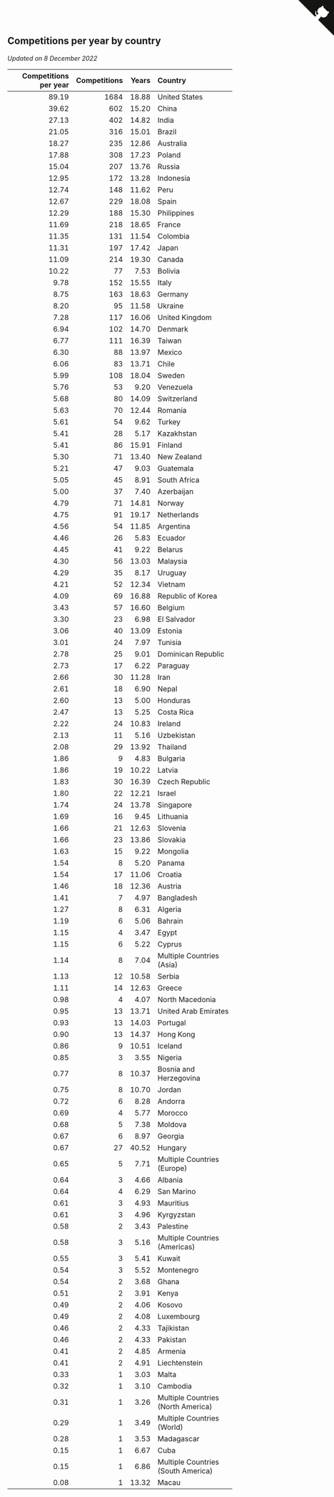 ## Competitions per year by country

*Updated on  8 December 2022*

| Competitions per year | Competitions | Years | Country |
| ---: | ---: | ---: | :--- |
| 89.19 | 1684 | 18.88 | United States |
| 39.62 | 602 | 15.20 | China |
| 27.13 | 402 | 14.82 | India |
| 21.05 | 316 | 15.01 | Brazil |
| 18.27 | 235 | 12.86 | Australia |
| 17.88 | 308 | 17.23 | Poland |
| 15.04 | 207 | 13.76 | Russia |
| 12.95 | 172 | 13.28 | Indonesia |
| 12.74 | 148 | 11.62 | Peru |
| 12.67 | 229 | 18.08 | Spain |
| 12.29 | 188 | 15.30 | Philippines |
| 11.69 | 218 | 18.65 | France |
| 11.35 | 131 | 11.54 | Colombia |
| 11.31 | 197 | 17.42 | Japan |
| 11.09 | 214 | 19.30 | Canada |
| 10.22 | 77 | 7.53 | Bolivia |
| 9.78 | 152 | 15.55 | Italy |
| 8.75 | 163 | 18.63 | Germany |
| 8.20 | 95 | 11.58 | Ukraine |
| 7.28 | 117 | 16.06 | United Kingdom |
| 6.94 | 102 | 14.70 | Denmark |
| 6.77 | 111 | 16.39 | Taiwan |
| 6.30 | 88 | 13.97 | Mexico |
| 6.06 | 83 | 13.71 | Chile |
| 5.99 | 108 | 18.04 | Sweden |
| 5.76 | 53 | 9.20 | Venezuela |
| 5.68 | 80 | 14.09 | Switzerland |
| 5.63 | 70 | 12.44 | Romania |
| 5.61 | 54 | 9.62 | Turkey |
| 5.41 | 28 | 5.17 | Kazakhstan |
| 5.41 | 86 | 15.91 | Finland |
| 5.30 | 71 | 13.40 | New Zealand |
| 5.21 | 47 | 9.03 | Guatemala |
| 5.05 | 45 | 8.91 | South Africa |
| 5.00 | 37 | 7.40 | Azerbaijan |
| 4.79 | 71 | 14.81 | Norway |
| 4.75 | 91 | 19.17 | Netherlands |
| 4.56 | 54 | 11.85 | Argentina |
| 4.46 | 26 | 5.83 | Ecuador |
| 4.45 | 41 | 9.22 | Belarus |
| 4.30 | 56 | 13.03 | Malaysia |
| 4.29 | 35 | 8.17 | Uruguay |
| 4.21 | 52 | 12.34 | Vietnam |
| 4.09 | 69 | 16.88 | Republic of Korea |
| 3.43 | 57 | 16.60 | Belgium |
| 3.30 | 23 | 6.98 | El Salvador |
| 3.06 | 40 | 13.09 | Estonia |
| 3.01 | 24 | 7.97 | Tunisia |
| 2.78 | 25 | 9.01 | Dominican Republic |
| 2.73 | 17 | 6.22 | Paraguay |
| 2.66 | 30 | 11.28 | Iran |
| 2.61 | 18 | 6.90 | Nepal |
| 2.60 | 13 | 5.00 | Honduras |
| 2.47 | 13 | 5.25 | Costa Rica |
| 2.22 | 24 | 10.83 | Ireland |
| 2.13 | 11 | 5.16 | Uzbekistan |
| 2.08 | 29 | 13.92 | Thailand |
| 1.86 | 9 | 4.83 | Bulgaria |
| 1.86 | 19 | 10.22 | Latvia |
| 1.83 | 30 | 16.39 | Czech Republic |
| 1.80 | 22 | 12.21 | Israel |
| 1.74 | 24 | 13.78 | Singapore |
| 1.69 | 16 | 9.45 | Lithuania |
| 1.66 | 21 | 12.63 | Slovenia |
| 1.66 | 23 | 13.86 | Slovakia |
| 1.63 | 15 | 9.22 | Mongolia |
| 1.54 | 8 | 5.20 | Panama |
| 1.54 | 17 | 11.06 | Croatia |
| 1.46 | 18 | 12.36 | Austria |
| 1.41 | 7 | 4.97 | Bangladesh |
| 1.27 | 8 | 6.31 | Algeria |
| 1.19 | 6 | 5.06 | Bahrain |
| 1.15 | 4 | 3.47 | Egypt |
| 1.15 | 6 | 5.22 | Cyprus |
| 1.14 | 8 | 7.04 | Multiple Countries (Asia) |
| 1.13 | 12 | 10.58 | Serbia |
| 1.11 | 14 | 12.63 | Greece |
| 0.98 | 4 | 4.07 | North Macedonia |
| 0.95 | 13 | 13.71 | United Arab Emirates |
| 0.93 | 13 | 14.03 | Portugal |
| 0.90 | 13 | 14.37 | Hong Kong |
| 0.86 | 9 | 10.51 | Iceland |
| 0.85 | 3 | 3.55 | Nigeria |
| 0.77 | 8 | 10.37 | Bosnia and Herzegovina |
| 0.75 | 8 | 10.70 | Jordan |
| 0.72 | 6 | 8.28 | Andorra |
| 0.69 | 4 | 5.77 | Morocco |
| 0.68 | 5 | 7.38 | Moldova |
| 0.67 | 6 | 8.97 | Georgia |
| 0.67 | 27 | 40.52 | Hungary |
| 0.65 | 5 | 7.71 | Multiple Countries (Europe) |
| 0.64 | 3 | 4.66 | Albania |
| 0.64 | 4 | 6.29 | San Marino |
| 0.61 | 3 | 4.93 | Mauritius |
| 0.61 | 3 | 4.96 | Kyrgyzstan |
| 0.58 | 2 | 3.43 | Palestine |
| 0.58 | 3 | 5.16 | Multiple Countries (Americas) |
| 0.55 | 3 | 5.41 | Kuwait |
| 0.54 | 3 | 5.52 | Montenegro |
| 0.54 | 2 | 3.68 | Ghana |
| 0.51 | 2 | 3.91 | Kenya |
| 0.49 | 2 | 4.06 | Kosovo |
| 0.49 | 2 | 4.08 | Luxembourg |
| 0.46 | 2 | 4.33 | Tajikistan |
| 0.46 | 2 | 4.33 | Pakistan |
| 0.41 | 2 | 4.85 | Armenia |
| 0.41 | 2 | 4.91 | Liechtenstein |
| 0.33 | 1 | 3.03 | Malta |
| 0.32 | 1 | 3.10 | Cambodia |
| 0.31 | 1 | 3.26 | Multiple Countries (North America) |
| 0.29 | 1 | 3.49 | Multiple Countries (World) |
| 0.28 | 1 | 3.53 | Madagascar |
| 0.15 | 1 | 6.67 | Cuba |
| 0.15 | 1 | 6.86 | Multiple Countries (South America) |
| 0.08 | 1 | 13.32 | Macau |


<a href="https://github.com/jonatanklosko/wca_statistics" class="github-corner" aria-label="View source on Github"><svg width="80" height="80" viewBox="0 0 250 250" style="fill:#151513; color:#fff; position: absolute; top: 0; border: 0; right: 0;" aria-hidden="true"><path d="M0,0 L115,115 L130,115 L142,142 L250,250 L250,0 Z"></path><path d="M128.3,109.0 C113.8,99.7 119.0,89.6 119.0,89.6 C122.0,82.7 120.5,78.6 120.5,78.6 C119.2,72.0 123.4,76.3 123.4,76.3 C127.3,80.9 125.5,87.3 125.5,87.3 C122.9,97.6 130.6,101.9 134.4,103.2" fill="currentColor" style="transform-origin: 130px 106px;" class="octo-arm"></path><path d="M115.0,115.0 C114.9,115.1 118.7,116.5 119.8,115.4 L133.7,101.6 C136.9,99.2 139.9,98.4 142.2,98.6 C133.8,88.0 127.5,74.4 143.8,58.0 C148.5,53.4 154.0,51.2 159.7,51.0 C160.3,49.4 163.2,43.6 171.4,40.1 C171.4,40.1 176.1,42.5 178.8,56.2 C183.1,58.6 187.2,61.8 190.9,65.4 C194.5,69.0 197.7,73.2 200.1,77.6 C213.8,80.2 216.3,84.9 216.3,84.9 C212.7,93.1 206.9,96.0 205.4,96.6 C205.1,102.4 203.0,107.8 198.3,112.5 C181.9,128.9 168.3,122.5 157.7,114.1 C157.9,116.9 156.7,120.9 152.7,124.9 L141.0,136.5 C139.8,137.7 141.6,141.9 141.8,141.8 Z" fill="currentColor" class="octo-body"></path></svg></a><style>.github-corner:hover .octo-arm{animation:octocat-wave 560ms ease-in-out}@keyframes octocat-wave{0%,100%{transform:rotate(0)}20%,60%{transform:rotate(-25deg)}40%,80%{transform:rotate(10deg)}}@media (max-width:500px){.github-corner:hover .octo-arm{animation:none}.github-corner .octo-arm{animation:octocat-wave 560ms ease-in-out}}</style>
